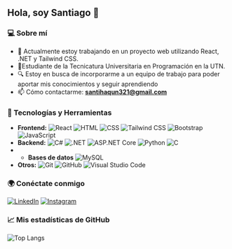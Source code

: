 ## Hola, soy Santiago 👋

### 💻 Sobre mí
- 🔭 Actualmente estoy trabajando en un proyecto web utilizando React, .NET y Tailwind CSS.
- 🏢Estudiante de la Tecnicatura Universitaria en Programación en la UTN.
- 🔍 Estoy en busca de incorporarme a un equipo de trabajo para poder aportar mis conocimientos y seguir aprendiendo
- 📫 Cómo contactarme: **santihaqun321@gmail.com**


### 🚀 Tecnologías y Herramientas
- **Frontend:** ![React](https://img.shields.io/badge/-React-61DAFB?logo=React&logoColor=black) ![HTML](https://img.shields.io/badge/-HTML-E34F26?logo=HTML5&logoColor=white) ![CSS](https://img.shields.io/badge/-CSS-1572B6?logo=CSS3&logoColor=white) ![Tailwind CSS](https://img.shields.io/badge/-Tailwind_CSS-38B2AC?logo=TailwindCSS&logoColor=white) ![Bootstrap](https://img.shields.io/badge/-Bootstrap-7952B3?logo=Bootstrap&logoColor=white) ![JavaScript](https://img.shields.io/badge/-JavaScript-F7DF1E?logo=JavaScript&logoColor=black)
- **Backend:** ![C#](https://img.shields.io/badge/-C%23-239120?logo=CSharp&logoColor=white) ![.NET](https://img.shields.io/badge/-.NET-512BD4?logo=dotnet&logoColor=white) ![ASP.NET Core](https://img.shields.io/badge/-ASP.NET_Core-512BD4?logo=.net&logoColor=white) ![Python](https://img.shields.io/badge/-Python-3776AB?logo=Python&logoColor=white)  ![C](https://img.shields.io/badge/-C-A8B9CC?logo=C&logoColor=white)
- - **Bases de datos** ![MySQL](https://img.shields.io/badge/!%5BMySQL%5D(https%3A%2F%2Fimg.shields.io%2Fbadge%2F-MySQL-F05032%3Flogo%3DMySQL%26logoColor%3Dblue)?logoColor=blue&color=blue)
- **Otros:** ![Git](https://img.shields.io/badge/-Git-F05032?logo=Git&logoColor=white) ![GitHub](https://img.shields.io/badge/-GitHub-181717?logo=GitHub&logoColor=white) ![Visual Studio Code](https://img.shields.io/badge/-VS_Code-007ACC?logo=VisualStudioCode&logoColor=white)

### 🌍 Conéctate conmigo
[![LinkedIn](https://img.shields.io/badge/-LinkedIn-0077B5?logo=LinkedIn&logoColor=white)](https://www.linkedin.com/in/santiago-haquin-lo-valvo-866717256/) [![Instagram](https://img.shields.io/badge/-Instagram-E4405F?logo=Instagram&logoColor=white)](https://www.instagram.com/santihaquin/)

### 📈 Mis estadísticas de GitHub
![Top Langs](https://github-readme-stats.vercel.app/api/top-langs/?username=SantiagoHaquin&layout=compact&theme=radical)


